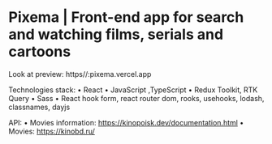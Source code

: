 # Pixema | Front-end app for search and watching films, serials and cartoons
Look at preview: https//:pixema.vercel.app

Technologies stack: 
• React
• JavaScript ,TypeScript
• Redux Toolkit, RTK Query
• Sass
• React hook form, react router dom, rooks, usehooks, lodash, classnames, dayjs

API: 
• Movies information: https://kinopoisk.dev/documentation.html
• Movies: https://kinobd.ru/

